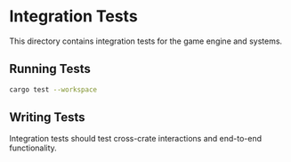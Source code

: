# Integration Tests

This directory contains integration tests for the game engine and systems.

## Running Tests

```bash
cargo test --workspace
```

## Writing Tests

Integration tests should test cross-crate interactions and end-to-end functionality.
